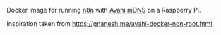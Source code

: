 Docker image for running [n8n](https://n8n.io/) with [Avahi mDNS](https://www.avahi.org/) on a Raspberry Pi.

Inspiration taken from https://gnanesh.me/avahi-docker-non-root.html.
